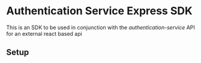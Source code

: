 # Authentication Service Express SDK

This is an SDK to be used in conjunction with the _authentication-service_ API for an external react based api

## Setup
